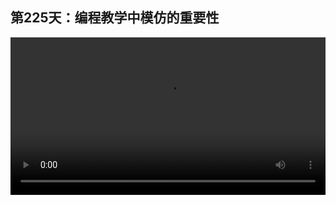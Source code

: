 ## 第225天：编程教学中模仿的重要性


<video width="100%" controls controlslist="nodownload nofullscreen noremoteplayback" disablePictureInPicture>
  <source src="https://api.keepwork.com/ts-storage/siteFiles/21243/raw#1635148827432session225 编程教学中模仿的重要性.webm" type="video/webm">
  <source src="https://api.keepwork.com/ts-storage/siteFiles/21244/raw#1635148844124session225 编程教学中模仿的重要性_small.mp4" type="video/mp4" />
   
  你的浏览器不支持播放
</video>

<style>
video::-webkit-media-controls-fullscreen-button {
    display: none;
}
</style>


### 字幕

在创意空间中，无论是探索环节还是自由创造的代码闯关或者F1帮助，里边的内容往往会超出普通初学者的认知。
在学习编程的初期，学生的重点应该放在探索、玩以及模仿上，学生并不一定需要完全理解所有的操作，但他需要跟着宏示教一步一步完成。
编程也是一种语言，学习编程和学习中文、英文很像。
一个刚出生的孩子，他往往听不懂周围大人们的讲话，但他还是和大人们生活在同一个空间中，不停地听、不停地模仿，直到有一天他突然理解了某句话的含义。
创意空间的课程也希望为用户提供这样一个和自然界相似的学习空间，用户通过大量观看优秀的用户作品，通过AI宏示教的方式，一步一步模仿，跟着虚拟老师完成一步一步的操作，在大量的重复后，用户会突然理解某段代码或者操作的含义。
而对于F1中的内容，我们更多的是要让用户了解代码的原理，他不一定真的能够从头写出这样的代码，但是需要能够理解并且修改其中的参数，做一些微调，从而实现自己想要的功能。


### 动手练习



